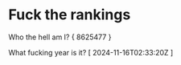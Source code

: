 # Fuck the rankings

Who the hell am I?
{ 8625477 }

What fucking year is it?
[ 2024-11-16T02:33:20Z ]
